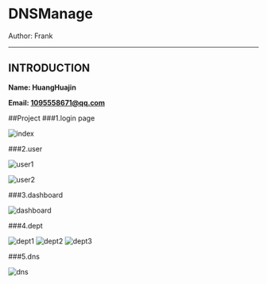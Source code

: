 # DNSManage

Author: Frank



---

## INTRODUCTION

**Name: HuangHuajin**


**Email: 1095558671@qq.com**

##Project
###1.login page

 ![index](https://raw.githubusercontent.com/frank8862017/dnsmanage/master/img/login.png)


###2.user

 ![user1](https://raw.githubusercontent.com/frank8862017/dnsmanage/master/img/user1.png)
 
 ![user2](https://raw.githubusercontent.com/frank8862017/dnsmanage/master/img/user2.png)

###3.dashboard

 ![dashboard](https://raw.githubusercontent.com/frank8862017/dnsmanage/master/img/dashboard.png)

 
###4.dept


 ![dept1](https://raw.githubusercontent.com/frank8862017/dnsmanage/master/img/dept1.png)
 ![dept2](https://raw.githubusercontent.com/frank8862017/dnsmanage/master/img/dept2.png)
 ![dept3](https://raw.githubusercontent.com/frank8862017/dnsmanage/master/img/dept3.png)
 
###5.dns

 ![dns](https://raw.githubusercontent.com/frank8862017/dnsmanage/master/img/dns.png)



 

 